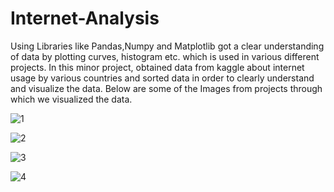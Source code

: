 # Internet-Analysis
 Using Libraries like Pandas,Numpy and Matplotlib got a clear understanding of data by plotting curves, histogram etc. which is used in various different projects.
 In this minor project, obtained data from kaggle about internet usage by various countries and sorted data in order to clearly understand and visualize the data.
 Below are some of the Images from projects through which we visualized the data.
 
 ![1](https://github.com/Yatharthg2/Internet-Analysis/assets/85025454/ee1f0a51-2fd6-4519-89e1-16cd873d1ee8)



![2](https://github.com/Yatharthg2/Internet-Analysis/assets/85025454/ac4b7928-d865-4420-9fbf-963e5cb80b22)



![3](https://github.com/Yatharthg2/Internet-Analysis/assets/85025454/4efbee43-3ee9-460f-91ec-db4eb28932ea)



![4](https://github.com/Yatharthg2/Internet-Analysis/assets/85025454/7e5f49ed-9460-493e-92d1-554ead025591)


